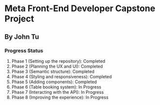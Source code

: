 # Meta Front-End Developer Capstone Project
## By John Tu

### Progress Status
1. Phase 1 (Setting up the repository): Completed
2. Phase 2 (Planning the UX and UI): Completed
3. Phase 3 (Semantic structure): Completed
4. Phase 4 (Styling and responsiveness): Completed
5. Phase 5 (Adding components): Completed
6. Phase 6 (Table booking system): In Progress
7. Phase 7 (Interacting with the API): In Progress
8. Phase 8 (Improving the experience): In Progress
